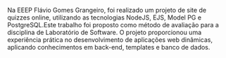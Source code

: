 Na EEEP Flávio Gomes Grangeiro, foi realizado um projeto de site de quizzes online, utilizando as tecnologias NodeJS, EJS, Model PG e PostgreSQL.Este trabalho foi proposto como método de avaliação para a disciplina de Laboratório de Software. O projeto proporcionou uma experiência prática no desenvolvimento de aplicações web dinâmicas, aplicando conhecimentos em back-end, templates e banco de dados. 
